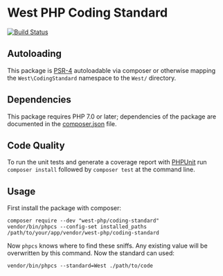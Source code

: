 # West PHP Coding Standard

[![Build Status](https://travis-ci.org/christopher-evans/west-php-code-sniffer.svg?branch=master)](https://travis-ci.org/christopher-evans/west-php-code-sniffer)

## Autoloading

This package is [PSR-4][] autoloadable via composer or otherwise mapping the `West\CodingStandard`
namespace to the `West/` directory.


## Dependencies

This package requires PHP 7.0 or later; dependencies of the package are
documented in the [composer.json][] file.


## Code Quality

To run the unit tests and generate a coverage report with [PHPUnit][] run
`composer install` followed by `composer test` at the command line.


## Usage

First install the package with composer:

	composer require --dev "west-php/coding-standard"
	vendor/bin/phpcs --config-set installed_paths /path/to/your/app/vendor/west-php/coding-standard

Now `phpcs` knows where to find these sniffs.  Any existing value will be overwritten by this command.
Now the standard can used:

	vendor/bin/phpcs --standard=West ./path/to/code


[PSR-4]: https://github.com/php-fig/fig-standards/blob/master/accepted/PSR-4-autoloader.md
[PHPUnit]: http://phpunit.de/
[composer.json]: ./composer.json
